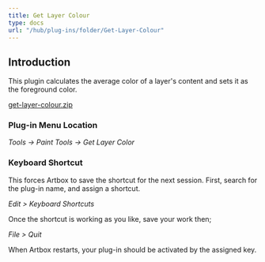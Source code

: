 ```yaml
---
title: Get Layer Colour
type: docs
url: "/hub/plug-ins/folder/Get-Layer-Colour"
---
```


## Introduction

This plugin calculates the average color of a layer's content and sets it as the foreground color.

[get-layer-colour.zip](/funky/downloads/get-layer-colour.zip)

### Plug-in Menu Location

_Tools -> Paint Tools -> Get Layer Color_

### Keyboard Shortcut

This forces Artbox to save the shortcut for the next session. First, search for the plug-in name, and assign a shortcut.

_Edit > Keyboard Shortcuts_

Once the shortcut is working as you like, save your work then;  

_File > Quit_

When Artbox restarts, your plug-in should be activated by the assigned key.

